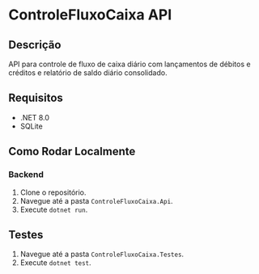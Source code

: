 # ControleFluxoCaixa API

## Descrição
API para controle de fluxo de caixa diário com lançamentos de débitos e créditos e relatório de saldo diário consolidado.

## Requisitos
- .NET 8.0
- SQLite

## Como Rodar Localmente

### Backend
1. Clone o repositório.
2. Navegue até a pasta `ControleFluxoCaixa.Api`.
3. Execute `dotnet run`.



## Testes
1. Navegue até a pasta `ControleFluxoCaixa.Testes`.
2. Execute `dotnet test`.
